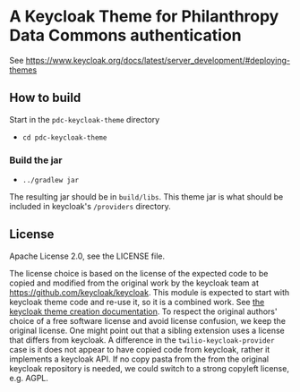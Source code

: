 # A Keycloak Theme for Philanthropy Data Commons authentication

See https://www.keycloak.org/docs/latest/server_development/#deploying-themes

## How to build

Start in the `pdc-keycloak-theme` directory

- `cd pdc-keycloak-theme`

### Build the jar

- `../gradlew jar`

The resulting jar should be in `build/libs`. This theme jar is what should be included in keycloak's `/providers` directory.

## License

Apache License 2.0, see the LICENSE file.

The license choice is based on the license of the expected code to be copied and modified from the original work by the keycloak team at https://github.com/keycloak/keycloak. This module is expected to start with keycloak theme code and re-use it, so it is a combined work. See [the keycloak theme creation documentation](https://www.keycloak.org/docs/latest/server_development/index.html#creating-a-custom-html-template). To respect the original authors' choice of a free software license and avoid license confusion, we keep the original license. One might point out that a sibling extension uses a license that differs from keycloak. A difference in the `twilio-keycloak-provider` case is it does not appear to have copied code from keycloak, rather it implements a keycloak API. If no copy pasta from the from the original keycloak repository is needed, we could switch to a strong copyleft license, e.g. AGPL.
